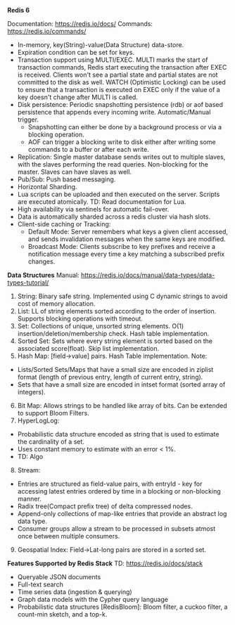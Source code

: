 **Redis 6** 

Documentation: https://redis.io/docs/ 
Commands: https://redis.io/commands/ 

- In-memory, key(String)-value(Data Structure) data-store.
- Expiration condition can be set for keys.
- Transaction support using MULTI/EXEC. MULTI marks the start of transaction commands, Redis start executing the transaction after EXEC is received. 
  Clients won't see a partial state and partial states are not committed to the disk as well.
  WATCH (Optimistic Locking) can be used to ensure that a transaction is executed on EXEC only if the value of a key doesn't change after MULTI is called.
- Disk persistence: Periodic snapshotting persistence (rdb) or aof based persistence that appends every incoming write. Automatic/Manual trigger.
  - Snapshotting can either be done by a background process or via a blocking operation.
  - AOF can trigger a blocking write to disk either after writing some commands to a buffer or after each write.
- Replication: Single master database sends writes out to multiple slaves, with the slaves performing the read queries. 
  Non-blocking for the master.
  Slaves can have slaves as well.
- Pub/Sub: Push based messaging.
- Horizontal Sharding.
- Lua scripts can be uploaded and then executed on the server. Scripts are executed atomically.
  TD: Read documentation for Lua.
- High availability via sentinels for automatic fail-over.
- Data is automatically sharded across a redis cluster via hash slots.
- Client-side caching or Tracking: 
  - Default Mode: Server remembers what keys a given client accessed, and sends invalidation messages when the same keys are modified.
  - Broadcast Mode: Clients subscribe to key prefixes and receive a notification message every time a key matching a subscribed prefix changes.

**Data Structures** 
Manual: https://redis.io/docs/manual/data-types/data-types-tutorial/
1. String: Binary safe string. Implemented using C dynamic strings to avoid cost of memory allocation.
2. List: LL of string elements sorted according to the order of insertion. Supports blocking operations with timeout.
3. Set: Collections of unique, unsorted string elements. O(1) insertion/deletion/membership check. Hash table implementation.
4. Sorted Set: Sets where every string element is sorted based on the associated score(float). Skip list implementation.
5. Hash Map: [field->value] pairs. Hash Table implementation.
Note: 
- Lists/Sorted Sets/Maps that have a small size are encoded in ziplist format (length of previous entry, length of current entry, string).
- Sets that have a small size are encoded in intset format (sorted array of integers). 
6. Bit Map: Allows strings to be handled like array of bits. Can be extended to support Bloom Filters.
7. HyperLogLog: 
- Probabilistic data structure encoded as string that is used to estimate the cardinality of a set. 
- Uses constant memory to estimate with an error < 1%. 
- TD: Algo
8. Stream: 
- Entries are structured as field-value pairs, with entryId <ms>-<seqNo> key for accessing latest entries ordered by time in a blocking or non-blocking manner.
- Radix tree(Compact prefix tree) of delta compressed nodes. 
- Append-only collections of map-like entries that provide an abstract log data type. 
- Consumer groups allow a stream to be processed in subsets atmost once between multiple consumers.
9. Geospatial Index: Field->Lat-long pairs are stored in a sorted set.
  
**Features Supported by Redis Stack**
TD: https://redis.io/docs/stack
- Queryable JSON documents
- Full-text search
- Time series data (ingestion & querying)
- Graph data models with the Cypher query language
- Probabilistic data structures [RedisBloom]: Bloom filter, a cuckoo filter, a count-min sketch, and a top-k.
